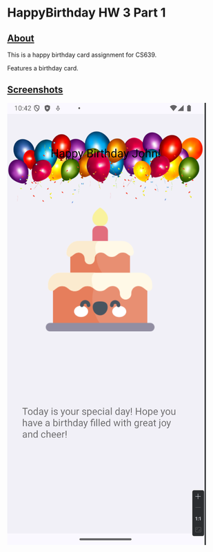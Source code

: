 # HappyBirthday HW 3 Part 1

## <ins>About</ins>
<p> This is a happy birthday card assignment for CS639.</p>
<p> Features a birthday card.</p>

## <ins>Screenshots</ins>
![Screenshot of the page.](Screenshots/page.png)

